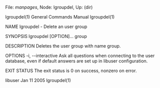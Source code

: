 File: *manpages*,  Node: lgroupdel,  Up: (dir)

lgroupdel(1)                General Commands Manual               lgroupdel(1)



NAME
       lgroupdel - Delete an user group


SYNOPSIS
       lgroupdel [OPTION]... group


DESCRIPTION
       Deletes the user group with name group.


OPTIONS
       -i, --interactive
              Ask  all questions when connecting to the user database, even if
              default answers are set up in libuser configuration.


EXIT STATUS
       The exit status is 0 on success, nonzero on error.



libuser                           Jan 11 2005                     lgroupdel(1)
